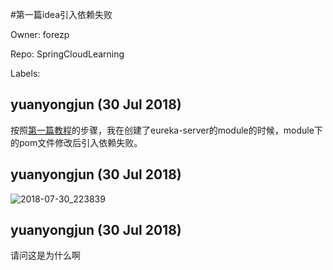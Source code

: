 #第一篇idea引入依赖失败

Owner: forezp

Repo: SpringCloudLearning

Labels: 

## yuanyongjun (30 Jul 2018)

按照[第一篇教程](https://blog.csdn.net/forezp/article/details/81040925)的步骤，我在创建了eureka-server的module的时候，module下的pom文件修改后引入依赖失败。

## yuanyongjun (30 Jul 2018)

![2018-07-30_223839](https://user-images.githubusercontent.com/17974972/43404383-f150010e-9449-11e8-8e5f-5f3420423539.png)


## yuanyongjun (30 Jul 2018)

请问这是为什么啊

